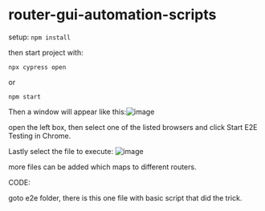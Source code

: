 # router-gui-automation-scripts

setup:
```npm install```

then start project with: 

```npx cypress open```

or

```npm start```

Then a window will appear like this:![image](https://user-images.githubusercontent.com/6114037/233710774-386870bc-3912-422c-b3d9-c08170d1171e.png)

open the left box, then select one of the listed browsers and click Start E2E Testing in Chrome.

Lastly select the file to execute:
![image](https://user-images.githubusercontent.com/6114037/233711056-36908af7-92fc-4a32-b9b4-7ce8fd1d9085.png)


more files can be added which maps to different routers.

CODE:

goto e2e folder, there is this one file with basic script that did the trick.
